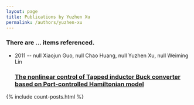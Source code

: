 ```yaml
---
layout: page
title: Publications by Yuzhen Xu
permalink: /authors/yuzhen-xu
---
```


<h3 id="number-posts">There are ... items referenced.</h3>
<ul class="post-list">
<li><span class='post-meta'>2011 -- null Xiaojun Guo, null Chao Huang, null Yuzhen Xu, null Weiming Lin</span><h3><a class='post-link' href="{{ site.baseurl }}/the-nonlinear-control-of-tapped-inductor-buck-converter-based-on-port-controlled-hamiltonian-model">The nonlinear control of Tapped inductor Buck converter based on Port-controlled Hamiltonian model</a></h3></li>

</ul>
{% include count-posts.html %}
